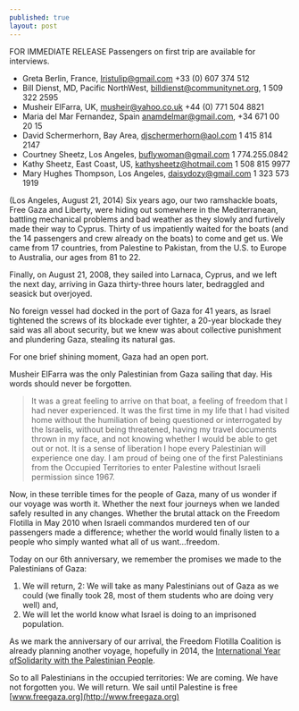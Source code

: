 ```yaml
---
published: true
layout: post
---
```


FOR IMMEDIATE RELEASE
Passengers on first trip are available for interviews.


* Greta Berlin, France, Iristulip@gmail.com +33 (0) 607 374 512  
* Bill Dienst, MD, Pacific NorthWest, billdienst@communitynet.org, 1 509 322
2595  
* Musheir ElFarra, UK, musheir@yahoo.co.uk  +44 (0) 771 504 8821  
* Maria del Mar Fernandez, Spain  anamdelmar@gmail.com, +34 671 00 20 15  
* David Schermerhorn, Bay Area, djschermerhorn@aol.com 1 415 814 2147  
* Courtney Sheetz, Los Angeles, buflywoman@gmail.com 1 774.255.0842  
* Kathy Sheetz, East Coast, US, kathysheetz@hotmail.com 1 508 815 9977  
* Mary Hughes Thompson, Los Angeles, daisydozy@gmail.com  1 323 573 1919  

(Los Angeles, August 21, 2014) Six years ago, our two ramshackle boats, Free Gaza and Liberty, were hiding out somewhere in the Mediterranean, battling mechanical problems and bad weather as they slowly and furtively made their way to Cyprus.  Thirty of us impatiently waited for the boats (and the 14 passengers and crew already on the boats) to come and get us. We came from 17 countries, from Palestine to Pakistan, from the U.S. to Europe to Australia, our ages from 81 to 22.  


Finally, on August 21, 2008, they sailed into Larnaca, Cyprus, and we left the
next day, arriving in Gaza thirty-three hours later, bedraggled and seasick
but overjoyed.

No foreign vessel had docked in the port of Gaza for 41 years, as Israel
tightened the screws of its blockade ever tighter, a 20-year blockade they
said was all about security, but we knew was about collective punishment and
plundering Gaza, stealing its natural gas.



For one brief shining moment, Gaza had an open port.



Musheir ElFarra was the only Palestinian from Gaza sailing that day. His words
should never be forgotten.



> It was a great feeling to arrive on that boat, a feeling of freedom that I
had never experienced. It was the first time in my life that I had visited
home without the humiliation of being questioned or interrogated by the
Israelis, without being threatened, having my travel documents thrown in my
face, and not knowing whether I would be able to get out or not. It is a sense
of liberation I hope every Palestinian will experience one day. I am proud of
being one of the first Palestinians from the Occupied Territories to enter
Palestine without Israeli permission since 1967.



Now, in these terrible times for the people of Gaza, many of us wonder if our
voyage was worth it. Whether the next four journeys when we landed safely
resulted in any changes. Whether the brutal attack on the Freedom Flotilla in
May 2010 when Israeli commandos murdered ten of our passengers made a
difference; whether the world would finally listen to a people who simply
wanted what all of us want…freedom.



Today on our 6th anniversary, we remember the promises we made to the
Palestinians of Gaza: 

1. We will return, 
2: We will take as many Palestinians
out of Gaza as we could (we finally took 28, most of them students who are
doing very well) and, 
3. We will let the world know what Israel is doing to an
imprisoned population.



As we mark the anniversary of our arrival, the Freedom Flotilla Coalition is
already planning another voyage, hopefully in 2014, the [International Year ofSolidarity with the Palestinian People](http://unispal.un.org/unispal.nsf/solidarity.htm).



So to all Palestinians in the occupied territories: We are coming. We have not
forgotten you. We will return. We sail until Palestine is free
[www.freegaza.org](http://www.freegaza.org)